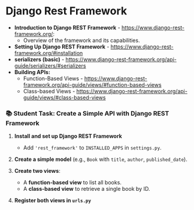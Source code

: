 # Django Rest Framework

- **Introduction to Django REST Framework** - https://www.django-rest-framework.org/:
  - Overview of the framework and its capabilities.
- **Setting Up Django REST Framework** - https://www.django-rest-framework.org/#installation
- **serializers (basic)** - https://www.django-rest-framework.org/api-guide/serializers/#serializers
- **Building APIs:**
  - Function-Based Views - https://www.django-rest-framework.org/api-guide/views/#function-based-views
  - Class-based Views - https://www.django-rest-framework.org/api-guide/views/#class-based-views

### 📚 **Student Task: Create a Simple API with Django REST Framework**

1. **Install and set up Django REST Framework**  
   - Add `'rest_framework'` to `INSTALLED_APPS` in `settings.py`.

2. **Create a simple model** (e.g., `Book` with `title`, `author`, `published_date`).

3. **Create two views**:
   - A **function-based view** to list all books.
   - A **class-based view** to retrieve a single book by ID.

4. **Register both views in `urls.py`**
